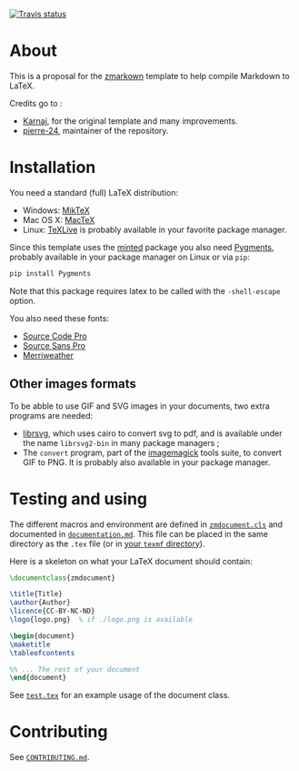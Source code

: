 [![Travis status](https://travis-ci.org/zestedesavoir/latex-template.svg?branch=master)](https://travis-ci.org/zestedesavoir/latex-template#)

# About

This is a proposal for the [zmarkown](https://github.com/zestedesavoir/zmarkdown) template to help compile Markdown to LaTeX.

Credits go to :

+ [Karnaj](https://github.com/Karnaj), for the original template and many improvements.
+ [pierre-24](https://github.com/pierre-24), maintainer of the repository.

# Installation

You need a standard (full) LaTeX distribution:

+ Windows: [MikTeX](https://miktex.org/download)
+ Mac OS X: [MacTeX](https://www.tug.org/mactex/mactex-download.html)
+ Linux: [TeXLive](https://tug.org/texlive/) is probably available in your favorite package manager.

Since this template uses the [minted](https://github.com/gpoore/minted/) package you also need [Pygments](http://pygments.org/), probably available in your package manager on Linux or via `pip`:

```bash
pip install Pygments
```

Note that this package requires latex to be called with the `-shell-escape` option.

You also need these fonts:

- [Source Code Pro](https://www.fontsquirrel.com/fonts/source-code-pro)
- [Source Sans Pro](https://www.fontsquirrel.com/fonts/source-sans-pro)
- [Merriweather](https://www.fontsquirrel.com/fonts/merriweather)

## Other images formats

To be abble to use GIF and SVG images in your documents, two extra programs are needed:

+ [librsvg](https://github.com/GNOME/librsvg), which uses cairo to convert svg to pdf, and is available under the name `librsvg2-bin` in many package managers ; 
+ The `convert` program, part of the [imagemagick](http://www.imagemagick.org/) tools suite, to convert GIF to PNG. It is probably also available in your package manager.

# Testing and using

The different macros and environment are defined in [`zmdocument.cls`](./zmdocument.cls) and documented in [`documentation.md`](./documentation.md).
This file can be placed in the same directory as the `.tex` file (or in [your `texmf` directory](http://www.math.illinois.edu/~ajh/tex/tips-customstyles.html)).

Here is a skeleton on what your LaTeX document should contain:

```latex
\documentclass{zmdocument}

\title{Title}
\author{Author}
\licence{CC-BY-NC-ND}
\logo{logo.png}  % if ./logo.png is available

\begin{document}
\maketitle
\tableofcontents

%% ... The rest of your document
\end{document}
```

See [`test.tex`](./test.tex) for an example usage of the document class.


# Contributing

See [`CONTRIBUTING.md`](./CONTRIBUTING.md).
